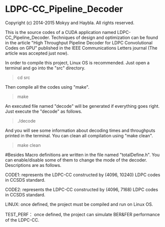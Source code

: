 # LDPC-CC_Pipeline_Decoder

Copyright (c) 2014-2015 Mokyy and Haybla. All rights reserved.

This is the source codes of a CUDA application named LDPC-CC_Pipeline_Decoder. 
Techniques of design and optimization can be found in the article "High Throughput 
Pipeline Decoder for LDPC Convolutional Codes on GPU" published in the IEEE 
Communications Letters journal (The article was accepted just now).

In order to compile this project, Linux OS is recommended. Just open a terminal 
and go into the "src" directory. 

>cd src

Then compile all the codes using "make".

>make

An executed file named "decode" will be generated if everything goes right. Just 
execute the "decode" as follows.

>./decode

And you will see some information about decoding times and throughputs printed in 
the terminal. You can clean all compilation using "make clean".

>make clean

#Besides
Macro definitions are written in the file named "totalDefine.h". You can enable/disable 
some of them to change the mode of the decoder. Descriptions are as follows.

CODE1: represents the LDPC-CC constructed by (4096, 10240) LDPC codes in CCSDS standard. 

CODE2: represents the LDPC-CC constructed by (4096, 7168) LDPC codes in CCSDS standard.

LINUX: once defined, the project must be compiled and run on Linux OS.

TEST_PERF： once defined, the project can simulate BER&FER performance of the LDPC-CC.

